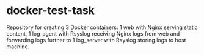 # docker-test-task
Repository for creating 3 Docker containers: 1 web with Nginx serving static content, 1 log_agent with Rsyslog receiving Nginx logs from web and forwarding logs further to 1 log_server with Rsyslog storing logs to host machine. 

